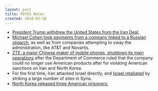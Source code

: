 ```yaml
---
layout: post
title: POTUS Notes
created: 2018-05-10
---
```


- [President Trump withdrew the United States from the Iran Deal.](https://www.nytimes.com/2018/05/08/world/middleeast/trump-iran-nuclear-deal.html)
- [Michael Cohen took payments from a company linked to a Russian oligarch](https://www.nytimes.com/2018/05/08/us/politics/michael-cohen-shell-company-payments.html), as well as from companies attempting to sway the administration, like AT&T and Novartis.
- [ZTE, a major Chinese maker of mobile phones, shutdown its main operations](https://www.commerce.gov/sites/commerce.gov/files/zte_denial_order.pdf) after the Department of Commerce ruled that the company could no longer use American products after for violating American sanctions on Iran and North Korea.
- For the first time, Iran attacked Israel directly, and [Israel retaliated](https://www.washingtonpost.com/world/iranian-forces-fire-rockets-at-israeli-military-in-first-direct-attack-ever-israeli-army-says/2018/05/09/62e3a526-52f7-11e8-a6d4-ca1d035642ce_story.htm) by striking a large number of sites in Syria.
- [North Korea released three American prisoners.](https://www.reuters.com/article/us-northkorea-usa-prisoners/release-of-americans-by-north-korea-sets-stage-for-summit-singapore-seen-likely-venue-idUSKBN1IB0A2)
